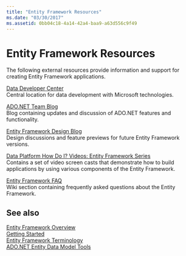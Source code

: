 ```yaml
---
title: "Entity Framework Resources"
ms.date: "03/30/2017"
ms.assetid: 0bb04c18-4a14-42a4-baa9-a63d556c9f49
---
```

# Entity Framework Resources
The following external resources provide information and support for creating Entity Framework applications.  
  
 [Data Developer Center](https://go.microsoft.com/fwlink/?LinkId=213876)  
 Central location for data development with Microsoft technologies.  
  
 [ADO.NET Team Blog](https://go.microsoft.com/fwlink/?LinkId=91905)  
 Blog containing updates and discussion of ADO.NET features and functionality.  
  
 [Entity Framework Design Blog](https://go.microsoft.com/fwlink/?LinkId=186888)  
 Design discussions and feature previews for future Entity Framework versions.  
  
 [Data Platform How Do I? Videos: Entity Framework Series](https://go.microsoft.com/fwlink/?LinkId=124600)  
 Contains a set of video screen casts that demonstrate how to build applications by using various components of the Entity Framework.  
  
 [Entity Framework FAQ](https://social.technet.microsoft.com/wiki/contents/articles/3737.entity-framework-faq.aspx)  
 Wiki section containing frequently asked questions about the Entity Framework.  
  
## See also
 [Entity Framework Overview](../../../../../docs/framework/data/adonet/ef/overview.md)  
 [Getting Started](../../../../../docs/framework/data/adonet/ef/getting-started.md)  
 [Entity Framework Terminology](../../../../../docs/framework/data/adonet/ef/terminology.md)  
 [ADO.NET Entity Data Model  Tools](https://msdn.microsoft.com/library/91076853-0881-421b-837a-f582f36be527)
